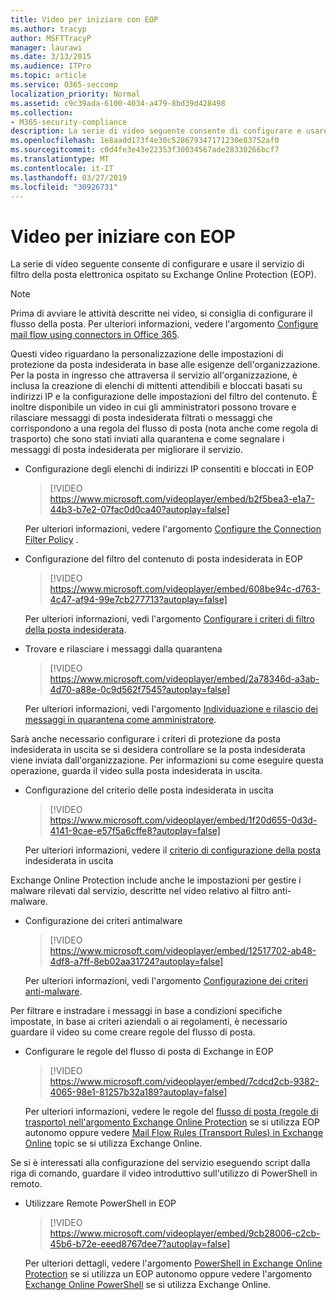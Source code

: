 ```yaml
---
title: Video per iniziare con EOP
ms.author: tracyp
author: MSFTTracyP
manager: laurawi
ms.date: 3/13/2015
ms.audience: ITPro
ms.topic: article
ms.service: O365-seccomp
localization_priority: Normal
ms.assetid: c9c39ada-6100-4034-a479-8bd39d428498
ms.collection:
- M365-security-compliance
description: La serie di video seguente consente di configurare e usare il servizio di filtro della posta elettronica ospitato su Exchange Online Protection (EOP).
ms.openlocfilehash: 1e8aadd173f4e30c528679347171230e83752af0
ms.sourcegitcommit: c0d4fe3e43e22353f30034567ade28330266bcf7
ms.translationtype: MT
ms.contentlocale: it-IT
ms.lasthandoff: 03/27/2019
ms.locfileid: "30926731"
---
```

# <a name="videos-for-getting-started-with-eop"></a>Video per iniziare con EOP

La serie di video seguente consente di configurare e usare il servizio di filtro della posta elettronica ospitato su Exchange Online Protection (EOP).
  
> [!NOTE]
> Prima di avviare le attività descritte nei video, si consiglia di configurare il flusso della posta. Per ulteriori informazioni, vedere l'argomento [Configure mail flow using connectors in Office 365](http://technet.microsoft.com/library/854b5a50-4462-4836-a092-37e208d29624.aspx). 
  
Questi video riguardano la personalizzazione delle impostazioni di protezione da posta indesiderata in base alle esigenze dell'organizzazione. Per la posta in ingresso che attraversa il servizio all'organizzazione, è inclusa la creazione di elenchi di mittenti attendibili e bloccati basati su indirizzi IP e la configurazione delle impostazioni del filtro del contenuto. È inoltre disponibile un video in cui gli amministratori possono trovare e rilasciare messaggi di posta indesiderata filtrati o messaggi che corrispondono a una regola del flusso di posta (nota anche come regola di trasporto) che sono stati inviati alla quarantena e come segnalare i messaggi di posta indesiderata per migliorare il servizio.
  
- Configurazione degli elenchi di indirizzi IP consentiti e bloccati in EOP
    > [!VIDEO https://www.microsoft.com/videoplayer/embed/b2f5bea3-e1a7-44b3-b7e2-07fac0d0ca40?autoplay=false]
  
    Per ulteriori informazioni, vedere l'argomento [Configure the Connection Filter Policy](../configure-the-connection-filter-policy.md) . 
    
- Configurazione del filtro del contenuto di posta indesiderata in EOP
    > [!VIDEO https://www.microsoft.com/videoplayer/embed/608be94c-d763-4c47-af94-99e7cb277713?autoplay=false]
  
    Per ulteriori informazioni, vedi l'argomento [Configurare i criteri di filtro della posta indesiderata](../configure-your-spam-filter-policies.md). 
    
- Trovare e rilasciare i messaggi dalla quarantena
    > [!VIDEO https://www.microsoft.com/videoplayer/embed/2a78346d-a3ab-4d70-a88e-0c9d562f7545?autoplay=false]
  
    Per ulteriori informazioni, vedi l'argomento [Individuazione e rilascio dei messaggi in quarantena come amministratore](../find-and-release-quarantined-messages-as-an-administrator.md). 
    
Sarà anche necessario configurare i criteri di protezione da posta indesiderata in uscita se si desidera controllare se la posta indesiderata viene inviata dall'organizzazione. Per informazioni su come eseguire questa operazione, guarda il video sulla posta indesiderata in uscita.
  
- Configurazione del criterio delle posta indesiderata in uscita
    > [!VIDEO https://www.microsoft.com/videoplayer/embed/1f20d655-0d3d-4141-9cae-e57f5a6cffe8?autoplay=false]
  
    Per ulteriori informazioni, vedere il [criterio di configurazione della posta](../configure-the-outbound-spam-policy.md) indesiderata in uscita
    
Exchange Online Protection include anche le impostazioni per gestire i malware rilevati dal servizio, descritte nel video relativo al filtro anti-malware.
  
- Configurazione dei criteri antimalware
    > [!VIDEO https://www.microsoft.com/videoplayer/embed/12517702-ab48-4df8-a7ff-8eb02aa31724?autoplay=false]
  
    Per ulteriori informazioni, vedi l'argomento [Configurazione dei criteri anti-malware](../configure-anti-malware-policies.md). 
    
Per filtrare e instradare i messaggi in base a condizioni specifiche impostate, in base ai criteri aziendali o ai regolamenti, è necessario guardare il video su come creare regole del flusso di posta.
  
- Configurare le regole del flusso di posta di Exchange in EOP
    > [!VIDEO https://www.microsoft.com/videoplayer/embed/7cdcd2cb-9382-4065-98e1-81257b32a189?autoplay=false]
  
    Per ulteriori informazioni, vedere le regole del [flusso di posta (regole di trasporto) nell'argomento Exchange Online Protection](mail-flow-rules-transport-rules-0.md) se si utilizza EOP autonomo oppure vedere [Mail Flow Rules (Transport Rules) in Exchange Online](http://technet.microsoft.com/library/743bd525-0ca2-426d-b76c-b4a052bc8886.aspx) topic se si utilizza Exchange Online.
    
Se si è interessati alla configurazione del servizio eseguendo script dalla riga di comando, guardare il video introduttivo sull'utilizzo di PowerShell in remoto.
  
- Utilizzare Remote PowerShell in EOP
    > [!VIDEO https://www.microsoft.com/videoplayer/embed/9cb28006-c2cb-45b6-b72e-eeed8767dee7?autoplay=false]
  
    Per ulteriori dettagli, vedere l'argomento [PowerShell in Exchange Online Protection](http://technet.microsoft.com/library/f7918a88-774a-405e-945b-bc2f5ee9f748.aspx) se si utilizza un EOP autonomo oppure vedere l'argomento [Exchange Online PowerShell](http://technet.microsoft.com/library/1cb603b0-2961-4afe-b879-b048fe0f64a2.aspx) se si utilizza Exchange Online. 
    

